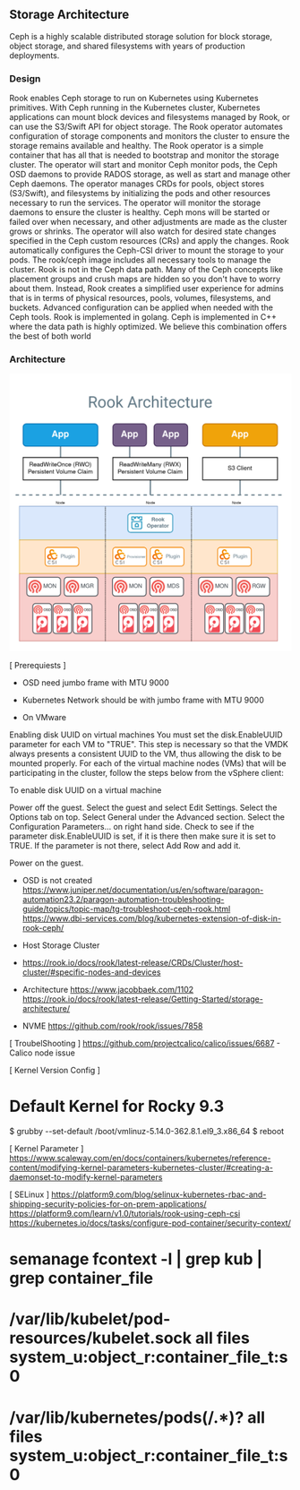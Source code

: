 ## Storage Architecture
Ceph is a highly scalable distributed storage solution for block storage, object storage, and shared filesystems with years of production deployments.

### Design
Rook enables Ceph storage to run on Kubernetes using Kubernetes primitives. With Ceph running in the Kubernetes cluster, Kubernetes applications can mount block devices and filesystems managed by Rook, or can use the S3/Swift API for object storage. The Rook operator automates configuration of storage components and monitors the cluster to ensure the storage remains available and healthy.
The Rook operator is a simple container that has all that is needed to bootstrap and monitor the storage cluster. The operator will start and monitor Ceph monitor pods, the Ceph OSD daemons to provide RADOS storage, as well as start and manage other Ceph daemons. The operator manages CRDs for pools, object stores (S3/Swift), and filesystems by initializing the pods and other resources necessary to run the services.
The operator will monitor the storage daemons to ensure the cluster is healthy. Ceph mons will be started or failed over when necessary, and other adjustments are made as the cluster grows or shrinks. The operator will also watch for desired state changes specified in the Ceph custom resources (CRs) and apply the changes.
Rook automatically configures the Ceph-CSI driver to mount the storage to your pods. The rook/ceph image includes all necessary tools to manage the cluster. Rook is not in the Ceph data path. Many of the Ceph concepts like placement groups and crush maps are hidden so you don't have to worry about them. Instead, Rook creates a simplified user experience for admins that is in terms of physical resources, pools, volumes, filesystems, and buckets. Advanced configuration can be applied when needed with the Ceph tools.
Rook is implemented in golang. Ceph is implemented in C++ where the data path is highly optimized. We believe this combination offers the best of both world

### Architecture
![alt text](https://github.com/rokmc756/kubefarmer/blob/main/roles/rook/files/Rook-High-Level-Architecture.png)


[ Prerequiests ]
* OSD need jumbo frame with MTU 9000
* Kubernetes Network should be with jumbo frame with MTU 9000


* On VMware

Enabling disk UUID on virtual machines
You must set the disk.EnableUUID parameter for each VM to "TRUE". This step is necessary so that the VMDK always presents a consistent UUID to the VM,
thus allowing the disk to be mounted properly. For each of the virtual machine nodes (VMs) that will be participating in the cluster, follow the steps below from the vSphere client:

To enable disk UUID on a virtual machine

Power off the guest.
Select the guest and select Edit Settings.
Select the Options tab on top.
Select General under the Advanced section.
Select the Configuration Parameters... on right hand side.
Check to see if the parameter disk.EnableUUID is set, if it is there then make sure it is set to TRUE.
If the parameter is not there, select Add Row and add it.

Power on the guest.


* OSD is not created
https://www.juniper.net/documentation/us/en/software/paragon-automation23.2/paragon-automation-troubleshooting-guide/topics/topic-map/tg-troubleshoot-ceph-rook.html
https://www.dbi-services.com/blog/kubernetes-extension-of-disk-in-rook-ceph/


* Host Storage Cluster
- https://rook.io/docs/rook/latest-release/CRDs/Cluster/host-cluster/#specific-nodes-and-devices


* Architecture
https://www.jacobbaek.com/1102
https://rook.io/docs/rook/latest-release/Getting-Started/storage-architecture/


* NVME
https://github.com/rook/rook/issues/7858


[ TroubelShooting ]
https://github.com/projectcalico/calico/issues/6687 - Calico node issue


[ Kernel Version Config ]
# Default Kernel for Rocky 9.3
$ grubby --set-default /boot/vmlinuz-5.14.0-362.8.1.el9_3.x86_64
$ reboot


[ Kernel Parameter ]
https://www.scaleway.com/en/docs/containers/kubernetes/reference-content/modifying-kernel-parameters-kubernetes-cluster/#creating-a-daemonset-to-modify-kernel-parameters


[ SELinux ]
https://platform9.com/blog/selinux-kubernetes-rbac-and-shipping-security-policies-for-on-prem-applications/
https://platform9.com/learn/v1.0/tutorials/rook-using-ceph-csi
https://kubernetes.io/docs/tasks/configure-pod-container/security-context/

# semanage fcontext -l  | grep kub | grep container_file
# /var/lib/kubelet/pod-resources/kubelet.sock        all files          system_u:object_r:container_file_t:s0
# /var/lib/kubernetes/pods(/.*)?                     all files          system_u:object_r:container_file_t:s0

